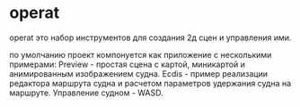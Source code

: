 # operat

operat это набор инструментов для создания 2д сцен и управления ими.

по умолчанию проект компонуется как приложение с несколькими примерами:
Preview - простая сцена с картой, миникартой и анимированным изображением судна.
Ecdis - пример реализации редактора маршрута судна и расчетом параметров удержания судна на маршруте. Управление судном - WASD.
